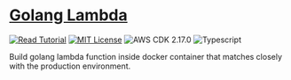 # [Golang Lambda](https://apoorv.blog/golang-lambda-cdk/)

[![Read Tutorial](https://badgen.now.sh/badge/Read/Tutorial/purple)](https://apoorv.blog/golang-lambda-cdk/)
[![MIT License](https://badgen.now.sh/badge/License/MIT/blue)](https://github.com/apoorvmote/cdk-examples/blob/master/License.md)
![AWS CDK 2.17.0](https://badgen.net/badge/aws-cdk/2.17.0/yellow)
![Typescript](https://badgen.net/badge/icon/typescript?icon=typescript&label)

Build golang lambda function inside docker container that matches closely with the production environment. 